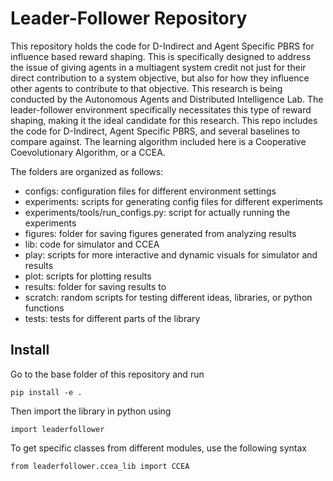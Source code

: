 # Leader-Follower Repository

This repository holds the code for D-Indirect and Agent Specific PBRS for influence based reward shaping. This is specifically designed to address the issue of giving agents in a multiagent system credit not just for their direct contribution to a system objective, but also for how they influence other agents to contribute to that objective. This research is being conducted by the Autonomous Agents and Distributed Intelligence Lab. The leader-follower environment specifically necessitates this type of reward shaping, making it the ideal candidate for this research. This repo includes the code for D-Indirect, Agent Specific PBRS, and several baselines to compare against. The learning algorithm included here is a Cooperative Coevolutionary Algorithm, or a CCEA.

The folders are organized as follows:

- configs: configuration files for different environment settings
- experiments: scripts for generating config files for different experiments
- experiments/tools/run_configs.py: script for actually running the experiments
- figures: folder for saving figures generated from analyzing results
- lib: code for simulator and CCEA
- play: scripts for more interactive and dynamic visuals for simulator and results
- plot: scripts for plotting results
- results: folder for saving results to
- scratch: random scripts for testing different ideas, libraries, or python functions
- tests: tests for different parts of the library

## Install

Go to the base folder of this repository and run

`pip install -e .`

Then import the library in python using

`import leaderfollower`

To get specific classes from different modules, use the following syntax

`from leaderfollower.ccea_lib import CCEA`

